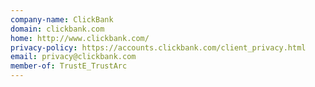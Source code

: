```yaml
---
company-name: ClickBank
domain: clickbank.com
home: http://www.clickbank.com/
privacy-policy: https://accounts.clickbank.com/client_privacy.html
email: privacy@clickbank.com
member-of: TrustE_TrustArc
---
```




